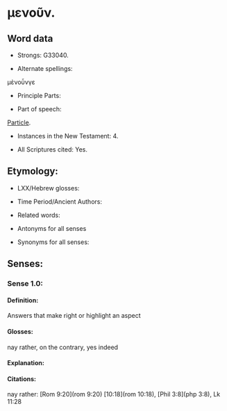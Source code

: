 # μενοῦν.

<!-- Status: S2=NeedsReview -->
<!-- Lexica used for edits: BDAG, FFM, LN, A-S -->


## Word data

* Strongs: G33040.

* Alternate spellings:

 μὲνοὖνγε

* Principle Parts: 

* Part of speech: 

[Particle](http://ugg.readthedocs.io/en/latest/particle.html).

* Instances in the New Testament: 4.

* All Scriptures cited: Yes.

## Etymology: 

* LXX/Hebrew glosses: 

* Time Period/Ancient Authors: 

* Related words: 

* Antonyms for all senses

* Synonyms for all senses: 

## Senses: 

### Sense  1.0: 

#### Definition: 

Answers that make right or highlight an aspect

#### Glosses: 

nay rather, on the contrary, yes indeed

#### Explanation: 

#### Citations: 

nay rather: [Rom 9:20](rom 9:20) [10:18](rom 10:18), [Phil 3:8](php 3:8), Lk 11:28 

